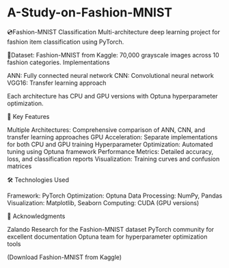 # A-Study-on-Fashion-MNIST

💿Fashion-MNIST Classification
Multi-architecture deep learning project for fashion item classification using PyTorch.

🎐Dataset:
Fashion-MNIST from Kaggle: 70,000 grayscale images across 10 fashion categories.
Implementations

ANN: Fully connected neural network
CNN: Convolutional neural network
VGG16: Transfer learning approach

Each architecture has CPU and GPU versions with Optuna hyperparameter optimization.

🚀 Key Features

Multiple Architectures: Comprehensive comparison of ANN, CNN, and transfer learning approaches
GPU Acceleration: Separate implementations for both CPU and GPU training
Hyperparameter Optimization: Automated tuning using Optuna framework
Performance Metrics: Detailed accuracy, loss, and classification reports
Visualization: Training curves and confusion matrices

🛠️ Technologies Used

Framework: PyTorch
Optimization: Optuna
Data Processing: NumPy, Pandas
Visualization: Matplotlib, Seaborn
Computing: CUDA (GPU versions)



🙏 Acknowledgments

Zalando Research for the Fashion-MNIST dataset
PyTorch community for excellent documentation
Optuna team for hyperparameter optimization tools

(Download Fashion-MNIST from Kaggle)
